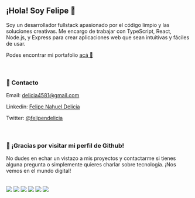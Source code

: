 <div style="display: flex; flex-direction: column; gap: 20px;">
    <div>
        <h2>¡Hola! Soy Felipe 👋</h2>
        <p>Soy un desarrollador fullstack apasionado por el código limpio y las soluciones creativas. Me encargo de trabajar con TypeScript, React, Node.js, y Express para crear aplicaciones web que sean intuitivas y fáciles de usar.</p>
        <p>Podes encontrar mi portafolio <a href="https://felipedelicia.netlify.app/">acá 🙋</a></p>
    </div>
    <div>
        <h3>📧 Contacto</h3>
        <p>Email: <a href="emailto:delicia4581@gmail.com">delicia4581@gmail.com</a></p>
        <p>Linkedin: <a href="https://www.linkedin.com/in/felipe-nahuel-delicia-b2487119a/">Felipe Nahuel Delicia</a></p>
        <p>Twitter: <a href="https://twitter.com/felipendelicia">@felipendelicia</a></p>
    </div>
    <div>
        <h3>🎉 ¡Gracias por visitar mi perfil de Github!</h3>
        <p>No dudes en echar un vistazo a mis proyectos y contactarme si tienes alguna pregunta o simplemente quieres charlar sobre tecnología. ¡Nos vemos en el mundo digital!</p>
    </div>
    <div>
        <img src="https://img.icons8.com/color/24/000000/typescript.png"/>  
        <img src="https://img.icons8.com/color/24/000000/react-native.png"/>  
        <img src="https://img.icons8.com/color/24/000000/nodejs.png"/>  
        <img src="https://img.icons8.com/color/24/000000/javascript.png"/>  
        <img src="https://img.icons8.com/color/24/000000/mongodb.png"/>  
        <img src="https://img.icons8.com/color/24/000000/mysql-logo.png"/>
    </div>
</div>
